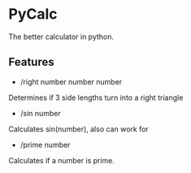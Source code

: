 PyCalc
======

The better calculator in python. 

Features
--------

- /right number number number

Determines if 3 side lengths turn into a right triangle

- /sin number

Calculates sin(number), also can work for 

- /prime number

Calculates if a number is prime.
